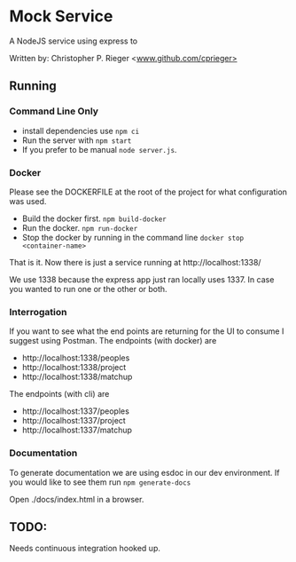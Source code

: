 # **Mock Service** 
A NodeJS service using express to 

Written by: Christopher P. Rieger <www.github.com/cprieger>
## Running 
### Command Line Only
* install dependencies use `npm ci`
* Run the server with `npm start`
* If you prefer to be manual `node server.js`.

### Docker
Please see the DOCKERFILE at the root of the project for what configuration was used.

* Build the docker first. `npm build-docker`
* Run the docker. `npm run-docker`
* Stop the docker by running in the command line `docker stop <container-name>`

That is it. Now there is just a service running at http://localhost:1338/

We use 1338 because the express app just ran locally uses 1337.
In case you wanted to run one or the other or both. 

### Interrogation
If you want to see what the end points are returning for the UI to consume I suggest using Postman. 
The endpoints (with docker) are 
* http://localhost:1338/peoples
* http://localhost:1338/project
* http://localhost:1338/matchup

The endpoints (with cli) are
* http://localhost:1337/peoples
* http://localhost:1337/project
* http://localhost:1337/matchup

### Documentation
To generate documentation we are using esdoc in our dev environment. 
If you would like to see them run `npm generate-docs`

Open ./docs/index.html in a browser. 
## TODO: 
Needs continuous integration hooked up. 